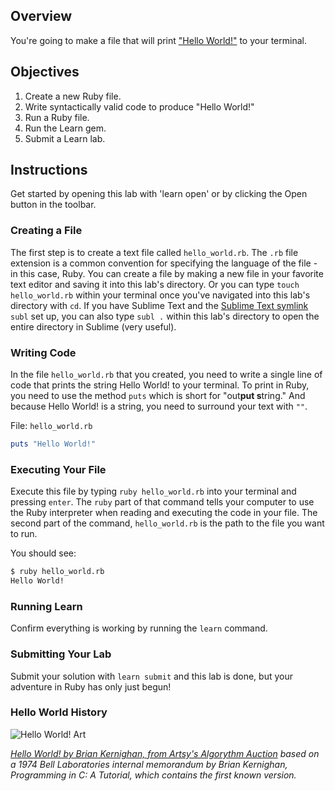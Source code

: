 ## Overview

You're going to make a file that will print ["Hello World!"](http://en.wikipedia.org/wiki/%22Hello,_World!%22_program) to your terminal.

## Objectives

1. Create a new Ruby file.
2. Write syntactically valid code to produce "Hello World!"
3. Run a Ruby file.
4. Run the Learn gem.
5. Submit a Learn lab.

## Instructions

Get started by opening this lab with 'learn open' or by clicking the Open button in the toolbar.

### Creating a File

The first step is to create a text file called `hello_world.rb`. The `.rb` file extension is a common convention for specifying the language of the file - in this case, Ruby. You can create a file by making a new file in your favorite text editor and saving it into this lab's directory. Or you can type `touch hello_world.rb` within your terminal once you've navigated into this lab's directory with `cd`. If you have Sublime Text and the [Sublime Text symlink](http://olivierlacan.com/posts/launch-sublime-text-3-from-the-command-line/) `subl` set up, you can also type `subl .` within this lab's directory to open the entire directory in Sublime (very useful).

### Writing Code

In the file `hello_world.rb` that you created, you need to write a single line of code that prints the string Hello World! to your terminal. To print in Ruby, you need to use the method `puts` which is short for "out**put s**tring." And because Hello World! is a string, you need to surround your text with `""`.

File: `hello_world.rb`
```ruby
puts "Hello World!"
```

### Executing Your File

Execute this file by typing `ruby hello_world.rb` into your terminal and pressing `enter`. The `ruby` part of that command tells your computer to use the Ruby interpreter when reading and executing the code in your file. The second part of the command, `hello_world.rb` is the path to the file you want to run.

You should see:

```bash
$ ruby hello_world.rb
Hello World!
```

### Running Learn

Confirm everything is working by running the `learn` command.

### Submitting Your Lab

Submit your solution with `learn submit` and this lab is done, but your adventure in Ruby has only just begun!

### Hello World History

![Hello World! Art](https://d32dm0rphc51dk.cloudfront.net/b6JQ66-0nHij79irJT-Pdg/large.jpg)

_[Hello World! by Brian Kernighan, from Artsy's Algorythm Auction](https://www.artsy.net/artwork/brian-kernighan-hello-world) based on a 1974 Bell Laboratories internal memorandum by Brian Kernighan, Programming in C: A Tutorial, which contains the first known version._
